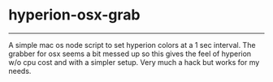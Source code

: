 # hyperion-osx-grab
---

A simple mac os node script to set hyperion colors at a 1 sec interval. The grabber for osx seems a bit messed up so this gives the feel of hyperion w/o cpu cost and with a simpler setup. Very much a hack but works for my needs.
